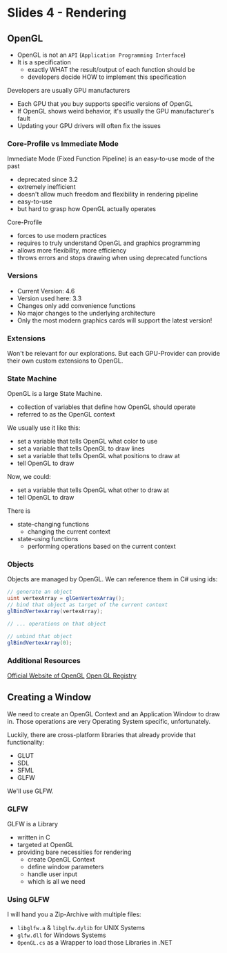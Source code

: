 # Slides 4 - Rendering

## OpenGL

- OpenGL is not an `API` (`Application Programming Interface`)
- It is a specification
  - exactly WHAT the result/output of each function should be
  - developers decide HOW to implement this specification

Developers are usually GPU manufacturers
- Each GPU that you buy supports specific versions of OpenGL
- If OpenGL shows weird behavior, it's usually the GPU manufacturer's fault
- Updating your GPU drivers will often fix the issues

### Core-Profile vs Immediate Mode

Immediate Mode (Fixed Function Pipeline) is an easy-to-use mode of the past
- deprecated since 3.2
- extremely inefficient
- doesn't allow much freedom and flexibility in rendering pipeline
- easy-to-use
- but hard to grasp how OpenGL actually operates

Core-Profile
- forces to use modern practices
- requires to truly understand OpenGL and graphics programming
- allows more flexibility, more efficiency
- throws errors and stops drawing when using deprecated functions

### Versions

- Current Version: 4.6
- Version used here: 3.3
- Changes only add convenience functions
- No major changes to the underlying architecture
- Only the most modern graphics cards will support the latest version!

### Extensions

Won't be relevant for our explorations. But each GPU-Provider can provide their own custom extensions to OpenGL.

### State Machine

OpenGL is a large State Machine.
- collection of variables that define how OpenGL should operate
- referred to as the OpenGL context

We usually use it like this:
- set a variable that tells OpenGL what color to use
- set a variable that tells OpenGL to draw lines
- set a variable that tells OpenGL what positions to draw at
- tell OpenGL to draw

Now, we could:
- set a variable that tells OpenGL what other to draw at
- tell OpenGL to draw

There is
- state-changing functions
  - changing the current context
- state-using functions
  - performing operations based on the current context

### Objects

Objects are managed by OpenGL. We can reference them in C# using ids:

```cs
// generate an object
uint vertexArray = glGenVertexArray();
// bind that object as target of the current context
glBindVertexArray(vertexArray);

// ... operations on that object

// unbind that object
glBindVertexArray(0);
```

### Additional Resources
[Official Website of OpenGL](https://www.opengl.org/)
[Open GL Registry](https://www.opengl.org/registry/)

## Creating a Window

We need to create an OpenGL Context and an Application Window to draw in. Those operations are very Operating System specific, unfortunately.

Luckily, there are cross-platform libraries that already provide that functionality:
- GLUT
- SDL
- SFML
- GLFW

We'll use GLFW.

### GLFW

GLFW is a Library
- written in C
- targeted at OpenGL
- providing bare necessities for rendering
  - create OpenGL Context
  - define window parameters
  - handle user input
  - which is all we need

### Using GLFW

I will hand you a Zip-Archive with multiple files:
- `libglfw.a` & `libglfw.dylib` for UNIX Systems
- `glfw.dll` for Windows Systems
- `OpenGL.cs` as a Wrapper to load those Libraries in .NET